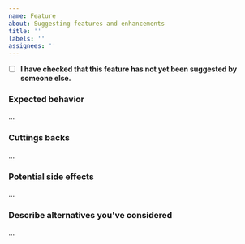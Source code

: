 ```yaml
---
name: Feature
about: Suggesting features and enhancements
title: ''
labels: ''
assignees: ''
---
```


* [ ] **I have checked that this feature has not yet been suggested by someone else.**

### Expected behavior

...

### Cuttings backs

...

### Potential side effects

...

### Describe alternatives you've considered

...
